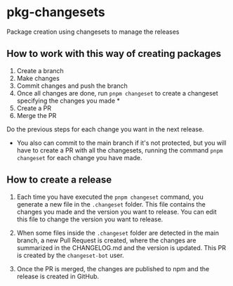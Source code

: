 # pkg-changesets
Package creation using changesets to manage the releases

## How to work with this way of creating packages

1. Create a branch
2. Make changes
3. Commit changes and push the branch
4. Once all changes are done, run `pnpm changeset` to create a changeset specifying the changes you made *
4. Create a PR
5. Merge the PR

Do the previous steps for each change you want in the next release.

* You also can commit to the main branch if it's not protected, but you will have to create a PR with all the changesets, running the command `pnpm changeset` for each change you have made.

## How to create a release

1. Each time you have executed the `pnpm changeset` command, you generate a new file in the `.changeset` folder. This file contains the changes you made and the version you want to release. You can edit this file to change the version you want to release.

2. When some files inside the `.changeset` folder are detected in the main branch, a new Pull Request is created, where the changes are summarized in the CHANGELOG.md and the version is updated. This PR is created by the `changeset-bot` user.

3. Once the PR is merged, the changes are published to npm and the release is created in GitHub.




